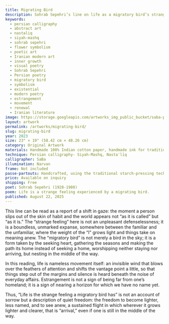 ```yaml
---
title: Migrating Bird
description: Sohrab Sepehri’s line on life as a migratory bird’s strange feeling, estrangement, movement, and renewal within modern Persian poetry.
keywords:
  - persian calligraphy
  - abstract art
  - nastaliq
  - siyah-mashq
  - sohrab sepehri
  - flower symbolism
  - poetic art
  - Iranian modern art
  - inner growth
  - visual poetry
  - Sohrab Sepehri
  - Persian poetry
  - migratory bird
  - symbolism
  - existential
  - modern poetry
  - estrangement
  - movement
  - renewal
  - Iranian literature
image: https://storage.googleapis.com/artworks_img_public_bucket/saba-persian-calligraphy/MigratingBird/Migrating-Bird-s-01.jpg
layout: artwork
permalink: /artworks/migrating-bird/
slug: migrating-bird
year: 2023
size: 23" × 19" (58.42 cm × 48.26 cm)
category: Original Artwork
materials: Handmade 100% Indian cotton paper, handmade ink for traditional Persian calligraphy.
technique: Persian calligraphy- Siyah-Mashq, Nastaʿlīq
calligrapher: SaBa
illumination: Narvan
frame: Not included 
passe-partouts: Handcrafted, using the traditional starch-pressing technique for lasting quality and authenticity.
price: Available on inquiry
shipping: Free
poet: Sohrab Sepehri (1928-1980)
poem: Life is a strange feeling experienced by a migrating bird.
published: August 22, 2025
---
```


<div class="space-y-5 tracking-wider">
    <p class="text-lg leading-8">
        This line can be read as a report of a shift in gaze: the moment a person slips out of the skin of habit and the world appears not “as it is called” but “as it is.” The “strange feeling” here is not an unpleasant defenselessness; it is a boundless, unmarked expanse, somewhere between the familiar and the unfamiliar, where the weight of the “I” grows light and things take on meaning anew. The “migratory bird” is not merely a bird in the sky; it is a form taken by the seeking heart, gathering the seasons and making the path its home instead of seeking a home, worshipping neither staying nor arriving, but nesting in the middle of the way.
    </p>
    <p class="text-lg leading-8">
        In this reading, life is nameless movement itself: an invisible wind that blows over the feathers of attention and shifts the vantage point a little, so that things step out of the margins and silence is heard beneath the noise of everyday affairs. Estrangement is not a sign of being far from one’s homeland; it is a sign of nearing a horizon for which we have no name yet.
    </p>
    <p class="text-lg leading-8">
        Thus, <span class="italic">“Life is the strange feeling a migratory bird has”</span> is not an account of sorrow but a description of quiet freedom: the freedom to become lighter, less named, and to see anew, a sustained flight in which wherever it grows lighter and clearer, that is “arrival,” even if one is still in the middle of the way.
    </p>
</div>
